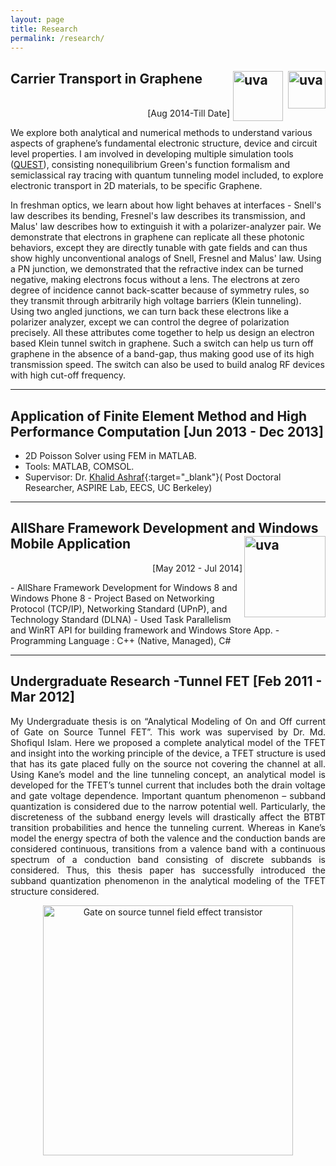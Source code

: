 ```yaml
---
layout: page
title: Research
permalink: /research/
---
```


## Carrier Transport in Graphene  <img class="Picture" src="{{ site.baseurl }}/images/src.png" alt="uva" width="60" align="right"><img class="Picture" src="{{ site.baseurl }}/images/uva.jpg" alt="uva" width="80" align="right" hspace="5">
<p align="right" vspace="-10"><br>[Aug 2014-Till Date]</p>

We explore both analytical and numerical methods to understand various aspects of graphene’s fundamental electronic structure, device and circuit level properties. I am involved in developing multiple simulation tools ([QUEST](https://github.com/masumhabib/quest)), consisting nonequilibrium Green's function formalism and semiclassical ray tracing with quantum tunneling model included, to explore electronic transport in 2D materials, to be specific Graphene.

In freshman optics, we learn about how light behaves at interfaces - Snell's law describes its bending, Fresnel's law describes its transmission, and Malus' law describes how to extinguish it with a polarizer-analyzer pair. We demonstrate that electrons in graphene can replicate all these photonic behaviors, except they are directly tunable with gate fields and can thus show highly unconventional analogs of Snell, Fresnel and Malus' law. Using a PN junction, we demonstrated that the refractive index can be turned negative, making electrons focus without a lens. The electrons at zero degree of incidence cannot back-scatter because of symmetry rules, so they transmit through arbitrarily high voltage barriers (Klein tunneling). Using two angled junctions, we can turn back these electrons like a polarizer analyzer, except we can control the degree of polarization precisely. All these attributes come together to help us design an electron based Klein tunnel switch in graphene. Such a switch can help us turn off graphene in the absence of a band-gap, thus making good use of its high transmission speed. The switch can also be used to build analog RF devices with high cut-off frequency.

***

## Application of Finite Element Method and High Performance Computation [Jun 2013 - Dec 2013]

-   2D Poisson Solver using FEM in MATLAB.
-   Tools: MATLAB, COMSOL.
-   Supervisor: Dr. [Khalid Ashraf](https://www.linkedin.com/in/khalid-ashraf-2b8a4a33){:target="_blank"}( Post Doctoral Researcher, ASPIRE Lab, EECS, UC Berkeley)

***

## AllShare Framework Development and Windows Mobile Application <img class="Picture" src="{{ site.baseurl }}/images/samsung.png" alt="uva" width="130" align="right">

<p align="right">[May 2012 - Jul 2014]</p>
-   AllShare Framework Development for Windows 8 and Windows Phone 8
-   Project Based on Networking Protocol (TCP/IP), Networking Standard (UPnP), and Technology Standard (DLNA)
-   Used Task Parallelism and WinRT API for building framework and Windows Store App.
-   Programming Language : C++ (Native, Managed), C#

***

## Undergraduate Research -Tunnel FET [Feb 2011 - Mar 2012]
<p align="justify">
My Undergraduate thesis is on “Analytical Modeling of On and Off current of Gate on Source Tunnel FET”. This work was supervised by Dr. Md. Shofiqul Islam. Here we proposed a complete  analytical model of the TFET and insight into the working principle of the device, a TFET structure is used that has its gate placed fully on  the source not covering the channel at all. Using Kane’s model and the line tunneling concept, an analytical model is developed for the TFET’s tunnel current that includes both the drain voltage and gate voltage dependence. Important quantum phenomenon  –  subband quantization  is considered due to the narrow potential well. Particularly,  the discreteness of the subband energy levels will drastically affect the BTBT transition probabilities and hence the tunneling current. Whereas in Kane’s model the energy spectra of both the valence and the conduction bands are considered continuous, transitions from a valence band with a continuous spectrum of a conduction band consisting of discrete subbands  is considered. Thus, this thesis paper has successfully introduced the subband quantization phenomenon in the  analytical modeling of the TFET structure considered.
</p>
<p align="center">
<img class="Picture" src="{{ site.baseurl }}/images/tfet.bmp" alt="Gate on source tunnel field effect transistor" width="400" align="center">
</p>
<!--Tell us about your blog. Hopefully it's cool.-->
<!---->
<!--<ul class="listing">-->
<!--{% for post in site.categories.research %}-->
<!--  {% capture y %}{{post.date | date:"%Y"}}{% endcapture %}-->
<!--  {% if year != y %}-->
<!--    {% assign year = y %}-->
<!--    <li class="listing-seperator">{{ y }}</li>-->
<!--  {% endif %}-->
<!--  <li class="listing-item">-->
<!--    <time datetime="{{ post.date | date:"%Y-%m-%d" }}">{{ post.date | date:"%Y-%m-%d" }}</time>-->
<!--    <a href="{{ site.baseurl }}{{ post.url }}" title="{{ post.title }}">{{ post.title }}</a>-->
<!--  </li>-->
<!--{% endfor %}-->
<!--</ul>-->
